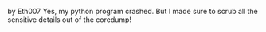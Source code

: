 by Eth007
Yes, my python program crashed. But I made sure to scrub all the sensitive details out of the coredump!
